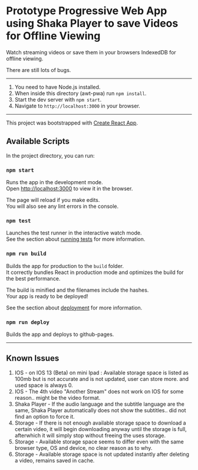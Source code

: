 # Prototype Progressive Web App using Shaka Player to save Videos for Offline Viewing

Watch streaming videos or save them in your browsers IndexedDB for offline viewing.

There are still lots of bugs.

<hr>

1. You need to have Node.js installed.
2. When inside this directory (awt-pwa) run `npm install`.
3. Start the dev server with `npm start`.
4. Navigate to `http://localhost:3000` in your browser.

<hr>

This project was bootstrapped with [Create React App](https://github.com/facebook/create-react-app).

## Available Scripts

In the project directory, you can run:

### `npm start`

Runs the app in the development mode.<br>
Open [http://localhost:3000](http://localhost:3000) to view it in the browser.

The page will reload if you make edits.<br>
You will also see any lint errors in the console.

### `npm test`

Launches the test runner in the interactive watch mode.<br>
See the section about [running tests](https://facebook.github.io/create-react-app/docs/running-tests) for more information.

### `npm run build`

Builds the app for production to the `build` folder.<br>
It correctly bundles React in production mode and optimizes the build for the best performance.

The build is minified and the filenames include the hashes.<br>
Your app is ready to be deployed!

See the section about [deployment](https://facebook.github.io/create-react-app/docs/deployment) for more information.

### `npm run deploy`

Builds the app and deploys to github-pages.

<hr>

## Known Issues

1. IOS - on IOS 13 (Beta) on mini Ipad : Available storage space is listed as 100mb but is not accurate and is not updated, user can store more. and used space is always 0.
2. IOS - The 4th video "Another Stream" does not work on IOS for some reason.. might be the video format.
3. Shaka Player - If the audio language and the subtitle language are the same, Shaka Player automatically does not show the subtitles.. did not find an option to force it.
4. Storage - If there is not enough available storage space to download a certain video, it will begin downloading anyway until the storage is full, afterwhich it will simply stop without freeing the uses storage.
5. Storage - Available storage space seems to differ even with the same browser type, OS and device, no clear reason as to why. 
6. Storage - Available storage space is not updated instantly after deleting a video, remains saved in cache. 